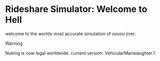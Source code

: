# Rideshare Simulator: Welcome to Hell
welcome to the worlds most accurate simulation of oovoo jiver. 
> [!WARNING]
> Nuking is now legal worldwide.
current version: VehicularManslaughter.1
